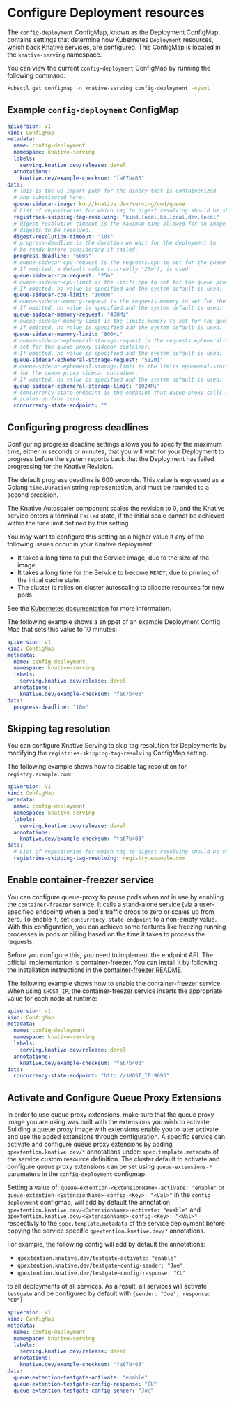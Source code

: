 # Configure Deployment resources

The `config-deployment` ConfigMap, known as the Deployment ConfigMap, contains settings that determine how Kubernetes `Deployment` resources, which back Knative services, are configured. This ConfigMap is located in the `knative-serving` namespace.

You can view the current `config-deployment` ConfigMap by running the following command:

```bash
kubectl get configmap -n knative-serving config-deployment -oyaml
```

## Example `config-deployment` ConfigMap

```yaml
apiVersion: v1
kind: ConfigMap
metadata:
  name: config-deployment
  namespace: knative-serving
  labels:
    serving.knative.dev/release: devel
  annotations:
    knative.dev/example-checksum: "fa67b403"
data:
  # This is the Go import path for the binary that is containerized
  # and substituted here.
  queue-sidecar-image: ko://knative.dev/serving/cmd/queue
  # List of repositories for which tag to digest resolving should be skipped
  registries-skipping-tag-resolving: "kind.local,ko.local,dev.local"
  # digest-resolution-timeout is the maximum time allowed for an image's
  # digests to be resolved.
  digest-resolution-timeout: "10s"
  # progress-deadline is the duration we wait for the deployment to
  # be ready before considering it failed.
  progress-deadline: "600s"
  # queue-sidecar-cpu-request is the requests.cpu to set for the queue proxy sidecar container.
  # If omitted, a default value (currently "25m"), is used.
  queue-sidecar-cpu-request: "25m"
  # queue-sidecar-cpu-limit is the limits.cpu to set for the queue proxy sidecar container.
  # If omitted, no value is specified and the system default is used.
  queue-sidecar-cpu-limit: "1000m"
  # queue-sidecar-memory-request is the requests.memory to set for the queue proxy container.
  # If omitted, no value is specified and the system default is used.
  queue-sidecar-memory-request: "400Mi"
  # queue-sidecar-memory-limit is the limits.memory to set for the queue proxy container.
  # If omitted, no value is specified and the system default is used.
  queue-sidecar-memory-limit: "800Mi"
  # queue-sidecar-ephemeral-storage-request is the requests.ephemeral-storage to
  # set for the queue proxy sidecar container.
  # If omitted, no value is specified and the system default is used.
  queue-sidecar-ephemeral-storage-request: "512Mi"
  # queue-sidecar-ephemeral-storage-limit is the limits.ephemeral-storage to set
  # for the queue proxy sidecar container.
  # If omitted, no value is specified and the system default is used.
  queue-sidecar-ephemeral-storage-limit: "1024Mi"
  # concurrency-state-endpoint is the endpoint that queue-proxy calls when its traffic drops to zero or
  # scales up from zero.
  concurrency-state-endpoint: ""
```

## Configuring progress deadlines

Configuring progress deadline settings allows you to specify the maximum time, either in seconds or minutes, that you will wait for your Deployment to progress before the system reports back that the Deployment has failed progressing for the Knative Revision.

The default progress deadline is 600 seconds. This value is expressed as a Golang `time.Duration` string representation, and must be rounded to a second precision.

The Knative Autoscaler component scales the revision to 0, and the Knative service enters a terminal `Failed` state, if the initial scale cannot be achieved within the time limit defined by this setting.

You may want to configure this setting as a higher value if any of the following issues occur in your Knative deployment:

- It takes a long time to pull the Service image, due to the size of the image.
- It takes a long time for the Service to become `READY`, due to priming of the initial cache state.
- The cluster is relies on cluster autoscaling to allocate resources for new pods.

See the [Kubernetes documentation](https://kubernetes.io/docs/concepts/workloads/controllers/deployment/#progress-deadline-seconds) for more information.

The following example shows a snippet of an example Deployment Config Map that sets this value to 10 minutes:

```yaml
apiVersion: v1
kind: ConfigMap
metadata:
  name: config-deployment
  namespace: knative-serving
  labels:
    serving.knative.dev/release: devel
  annotations:
    knative.dev/example-checksum: "fa67b403"
data:
  progress-deadline: "10m"
```

## Skipping tag resolution

You can configure Knative Serving to skip tag resolution for Deployments by modifying the `registries-skipping-tag-resolving` ConfigMap setting.

The following example shows how to disable tag resolution for `registry.example.com`:

```yaml
apiVersion: v1
kind: ConfigMap
metadata:
  name: config-deployment
  namespace: knative-serving
  labels:
    serving.knative.dev/release: devel
  annotations:
    knative.dev/example-checksum: "fa67b403"
data:
  # List of repositories for which tag to digest resolving should be skipped
  registries-skipping-tag-resolving: registry.example.com
```

## Enable container-freezer service

You can configure queue-proxy to pause pods when not in use by enabling the `container-freezer` service. It calls a stand-alone service (via a user-specified endpoint) when a pod's traffic drops to zero or scales up from zero. To enable it, set `concurrency-state-endpoint` to a non-empty value. With this configuration, you can achieve some features like freezing running processes in pods or billing based on the time it takes to process the requests.

Before you configure this, you need to implement the endpoint API. The official implementation is container-freezer. You can install it by following the installation instructions in the [container-freezer README](https://github.com/knative-sandbox/container-freezer).

The following example shows how to enable the container-freezer service. When using `$HOST_IP`, the container-freezer service inserts the appropriate value for each node at runtime:

```yaml
apiVersion: v1
kind: ConfigMap
metadata:
  name: config-deployment
  namespace: knative-serving
  labels:
    serving.knative.dev/release: devel
  annotations:
    knative.dev/example-checksum: "fa67b403"
data:
  concurrency-state-endpoint: "http://$HOST_IP:9696"
```

## Activate and Configure Queue Proxy Extensions

In order to use queue proxy extensions, make sure that the queue proxy image you are using was built with the extensions you wish to activate. Building a queue proxy image with extensions enable you to later activate and use the added extensions through configuration. A specific service can activate and configure queue proxy extensions by adding `qpextention.knative.dev/*` annotations under: `spec.template.metadata` of the service custom resource definition. The cluster default to activate and configure queue proxy extensions can be set using `queue-extensions-*` parameters in the `config-deployment` configmap.

Setting a value of:  `queue-extention-<ExtensionName>-activate: "enable"` or `queue-extention-<ExtensionName>-config-<Key>: "<Val>"` in the `config-deployment` configmap, will add by default the annotation `qpextention.knative.dev/<ExtensionName>-activate: "enable"` and `qpextention.knative.dev/<ExtensionName>-config-<Key>: "<Val>"` respectivly to the `spec.template.metadata` of the service deployment before copying the service specific `qpextention.knative.dev/*` annotations.

For example, the following config will add by default the annotations:
- `qpextention.knative.dev/testgate-activate: "enable"`
- `qpextention.knative.dev/testgate-config-sender: "Joe"`
- `qpextention.knative.dev/testgate-config-response: "CU"`

to all deployments of all services. As a result, all services will activate `testgate` and be configured by default with `{sender: "Joe", response: "CU"}`

```yaml
apiVersion: v1
kind: ConfigMap
metadata:
  name: config-deployment
  namespace: knative-serving
  labels:
    serving.knative.dev/release: devel
  annotations:
    knative.dev/example-checksum: "fa67b403"
data:
  queue-extention-testgate-activate: "enable"
  queue-extention-testgate-config-response: "CU"
  queue-extention-testgate-config-sender: "Joe"
```

